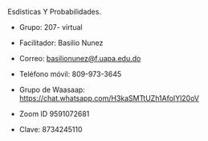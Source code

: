 Esdisticas Y Probabilidades.

- Grupo: 207- virtual

- Facilitador: Basilio Nunez

- Correo: basilionunez@f.uapa.edu.do

- Teléfono móvil: 809-973-3645

- Grupo de Waasaap: https://chat.whatsapp.com/H3kaSMTtUZh1AfoIYl20oV

- Zoom ID 9591072681

- Clave: 8734245110
